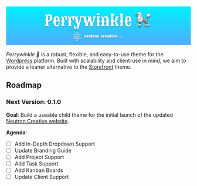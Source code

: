 ![Perrywinkle 🐩](banner.png?raw=true)

*Perrywinkle 🐩* is a robust, flexible, and easy-to-use theme for the [Wordpress](https://wordpress.org) platform.
Built with scalability and client-use in mind, we aim to provide a leaner alternative to the [Storefront](https://github.com/woocommerce/storefront) theme.

## Roadmap

### Next Version: **0.1.0**
**Goal**: Build a useable child theme for the initial launch of the updated [Neutron Creative website](http://neutroncreative.com).

**Agenda**:
- [ ] Add In-Depth Dropdown Support
- [ ] Update Branding Guide
- [ ] Add Project Support
- [ ] Add Task Support
- [ ] Add Kanban Boards
- [ ] Update Client Support
